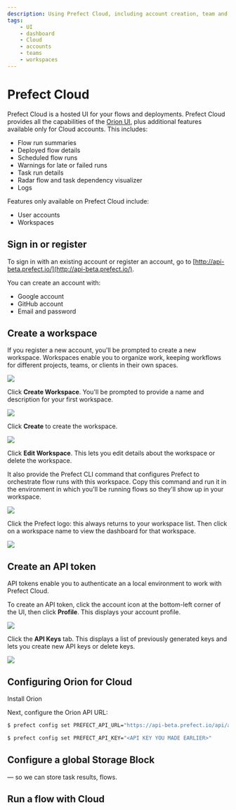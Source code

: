 ```yaml
---
description: Using Prefect Cloud, including account creation, team and workspace management, and running flows.
tags:
    - UI
    - dashboard
    - Cloud
    - accounts
    - teams
    - workspaces
---
```


# Prefect Cloud

Prefect Cloud is a hosted UI for your flows and deployments. Prefect Cloud provides all the capabilities of the [Orion UI](/ui/overview/), plus additional features available only for Cloud accounts. This includes:

- Flow run summaries
- Deployed flow details
- Scheduled flow runs
- Warnings for late or failed runs
- Task run details 
- Radar flow and task dependency visualizer 
- Logs

Features only available on Prefect Cloud include:

- User accounts
- Workspaces

## Sign in or register

To sign in with an existing account or register an account, go to [http://api-beta.prefect.io/](http://api-beta.prefect.io/).

You can create an account with:

- Google account
- GitHub account
- Email and password

## Create a workspace

If you register a new account, you'll be prompted to create a new workspace. Workspaces enable you to organize work, keeping workflows for different projects, teams, or clients in their own spaces.

![](/img/ui/cloud-new-login.png)

Click **Create Workspace**. You'll be prompted to provide a name and description for your first workspace.

![](/img/ui/cloud-workspace-details.png)

Click **Create** to create the workspace. 

![](/img/ui/cloud-workspace-list.png)

Click **Edit Workspace**. This lets you edit details about the workspace or delete the workspace. 

It also provide the Prefect CLI command that configures Prefect to orchestrate flow runs with this workspace. Copy this command and run it in the environment in which you'll be running flows so they'll show up in your workspace.

![](/img/ui/cloud-edit-workspace.png)

Click the Prefect logo: this always returns to your workspace list. Then click on a workspace name to view the dashboard for that workspace.

![](/img/ui/cloud-workspace-dashboard.png)

## Create an API token

API tokens enable you to authenticate an a local environment to work with Prefect Cloud.

To create an API token, click the account icon at the bottom-left corner of the UI, then click **Profile**. This displays your account profile.

![](/img/ui/cloud-edit-profile.png)

Click the **API Keys** tab. This displays a list of previously generated keys and lets you create new API keys or delete keys.

![](/img/ui/cloud-api-keys.png)


## Configuring Orion for Cloud

Install Orion

Next, configure the Orion API URL:

```bash
$ prefect config set PREFECT_API_URL="https://api-beta.prefect.io/api/accounts/<ACCOUNT ID/workspaces/<WORKSPACE ID>"
```

```bash
$ prefect config set PREFECT_API_KEY="<API KEY YOU MADE EARLIER>"
```

## Configure a global Storage Block 

— so we can store task results, flows.

## Run a flow with Cloud